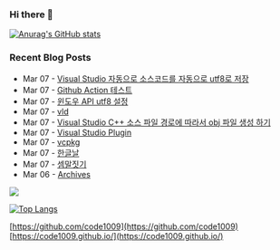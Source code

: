 ### Hi there 👋

[![Anurag's GitHub stats](https://github-readme-stats.vercel.app/api?username=code1009)](https://github.com/anuraghazra/github-readme-stats)


### Recent Blog Posts
<!-- feed start -->
- Mar 07 - [Visual Studio 자동으로 소스코드를 자동으로 utf8로 저장](https://code1009.github.io/p/visual-studio-%EC%9E%90%EB%8F%99%EC%9C%BC%EB%A1%9C-%EC%86%8C%EC%8A%A4%EC%BD%94%EB%93%9C%EB%A5%BC-%EC%9E%90%EB%8F%99%EC%9C%BC%EB%A1%9C-utf8%EB%A1%9C-%EC%A0%80%EC%9E%A5/)
- Mar 07 - [Github Action 테스트](https://code1009.github.io/p/github-action-%ED%85%8C%EC%8A%A4%ED%8A%B8/)
- Mar 07 - [윈도우 API utf8 설정](https://code1009.github.io/p/%EC%9C%88%EB%8F%84%EC%9A%B0-api-utf8-%EC%84%A4%EC%A0%95/)
- Mar 07 - [vld](https://code1009.github.io/p/vld/)
- Mar 07 - [Visual Studio C++ 소스 파일 경로에 따라서 obj 파일 생성 하기](https://code1009.github.io/p/visual-studio-c-%EC%86%8C%EC%8A%A4-%ED%8C%8C%EC%9D%BC-%EA%B2%BD%EB%A1%9C%EC%97%90-%EB%94%B0%EB%9D%BC%EC%84%9C-obj-%ED%8C%8C%EC%9D%BC-%EC%83%9D%EC%84%B1-%ED%95%98%EA%B8%B0/)
- Mar 07 - [Visual Studio Plugin](https://code1009.github.io/p/visual-studio-plugin/)
- Mar 07 - [vcpkg](https://code1009.github.io/p/vcpkg/)
- Mar 07 - [한글날](https://code1009.github.io/p/%ED%95%9C%EA%B8%80%EB%82%A0/)
- Mar 07 - [셈말짓기](https://code1009.github.io/p/%EC%85%88%EB%A7%90%EC%A7%93%EA%B8%B0/)
- Mar 06 - [Archives](https://code1009.github.io/archives/)
<!-- feed end -->

<!-- GitHub Profile Views Counter -->
![](https://avatars.githubusercontent.com/u/9472495?s=400&u=2df04e1c78d875ea822f513017663edec6e366e3&v=4)

[![Top Langs](https://github-readme-stats.vercel.app/api/top-langs/?username=code1009)](https://github.com/anuraghazra/github-readme-stats)

<!-- SNS Links -->
[https://github.com/code1009](https://github.com/code1009)  
[https://code1009.github.io/](https://code1009.github.io/)  

<!--
**code1009/code1009** is a ✨ _special_ ✨ repository because its `README.md` (this file) appears on your GitHub profile.

Here are some ideas to get you started:

- 🔭 I’m currently working on ...
- 🌱 I’m currently learning ...
- 👯 I’m looking to collaborate on ...
- 🤔 I’m looking for help with ...
- 💬 Ask me about ...
- 📫 How to reach me: ...
- 😄 Pronouns: ...
- ⚡ Fun fact: ...
-->
